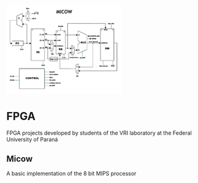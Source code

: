 <img
src = "micow.jpg"
alt = "Alt text"
title = "Micow processor schema"
style="display: inline-block; margin: 0 auto; max-width: 300px">

# FPGA
FPGA projects developed by students of the VRI laboratory at the Federal University of Paraná

## Micow
A basic implementation of the 8 bit MIPS processor
